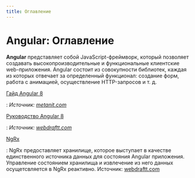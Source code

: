 ```yaml
---
title: Оглавление
---
```


# Angular: Оглавление

**Angular** представляет собой JavaScript-фреймворк, который позволяет создавать высокопроизводительные и функциональные клиентские web-приложения. Angular состоит из совокупности библиотек, каждая из которых отвечает за определенный функционал: создание форм, работа с анимацией, осуществление HTTP-запросов и т. д.

[Гайд Angular 8](guide/intro/start.md)

: _Источник: [metanit.com](https://metanit.com/web/angular2/)_

[Руководство Angular 8](tutorial/setup-and-configuration.md)

: _Источник: [webdraftt.com](https://webdraftt.com/tutorial)_

[NgRx](ngrx/about.md)

: NgRx предоставляет хранилище, которое выступает в качестве единственного источника данных для состояния Angular приложения. Управление состоянием хранилища и извлечение из него данных осущетсвляется в NgRx реактивно. Источник: [webdraftt.com](https://webdraftt.com/tutorial/ngrx)
